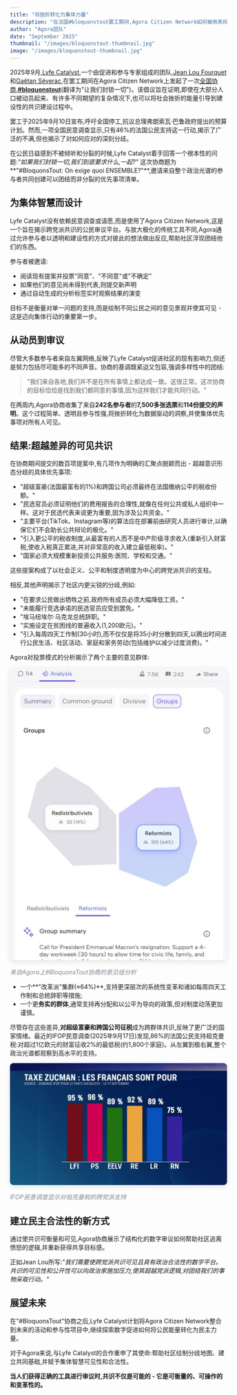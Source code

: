```yaml
---
title: "将挫折转化为集体力量"
description: "在法国#bloquonstout罢工期间,Agora Citizen Network如何被用来将大规模动员转化为共享的民主诉求。"
author: "Agora团队"
date: "September 2025"
thumbnail: "/images/bloquonstout-thumbnail.jpg"
image: "/images/bloquonstout-thumbnail.jpg"
---
```


2025年9月,[Lyfe Catalyst](https://lyfe-catalyst.org/),一个由促进和参与专家组成的团队,[Jean Lou Fourquet](https://www.linkedin.com/in/jean-lou-fourquet)和[Gaëtan Séverac](https://www.linkedin.com/in/gaetansev),在罢工期间在Agora Citizen Network上发起了一次[全国协商](https://www.agoracitizen.app/conversation/rZGrIg),**[#bloquonstout](https://zh.wikipedia.org/wiki/Bloquons_tout)**(翻译为"让我们封锁一切")。该倡议旨在证明,即使在大部分人口被动员起来、有许多不同期望的复杂情况下,也可以将社会挫折的能量引导到建设性的共识建设过程中。

罢工于2025年9月10日宣布,呼吁全国停工,抗议总理弗朗索瓦·巴鲁政府提出的预算计划。然而,一项全国民意调查显示,只有46%的法国公民支持这一行动,揭示了广泛的不满,但也揭示了对如何应对的深刻分歧。

在公民日益感到不被倾听和分裂的时候,Lyfe Catalyst着手回答一个根本性的问题:*"如果我们封锁一切,我们到底要求什么,一起?"* 这次协商题为**"#BloquonsTout: On exige quoi ENSEMBLE?"**,邀请来自整个政治光谱的参与者共同创建可以团结而非分裂的优先事项清单。

## 为集体智慧而设计

Lyfe Catalyst没有依赖民意调查或请愿,而是使用了Agora Citizen Network,这是一个旨在揭示跨党派共识的公民审议平台。与放大极化的传统工具不同,Agora通过允许参与者以透明和建设性的方式对彼此的想法做出反应,帮助社区浮现团结他们的东西。

参与者被邀请:
- 阅读现有提案并投票"同意"、"不同意"或"不确定"
- 如果他们的意见尚未得到代表,则提交新声明
- 通过自动生成的分析标签实时观察结果的演变

目标不是衡量对单一问题的支持,而是绘制不同公民之间的意见景观并使其可见 - 这是迈向集体行动的重要第一步。

## 从动员到审议

尽管大多数参与者来自左翼网络,反映了Lyfe Catalyst促进社区的现有影响力,但还是努力包括尽可能多的不同声音。协商的基调既紧迫又包容,强调多样性中的团结:

> "我们来自各地,我们并不是在所有事情上都达成一致。这很正常。这次协商的目标恰恰是找到我们都同意的事情,因为这样我们才能共同行动。"

在两周内,Agora协商收集了来自**242名参与者**的**7,500多张选票**和**114份提交的声明**。这个过程简单、透明且参与性强,将挫折转化为数据驱动的洞察,并使集体优先事项对所有人可见。

## 结果:超越差异的可见共识

在协商期间提交的数百项提案中,有几项作为明确的汇聚点脱颖而出 - 超越意识形态分歧的具体优先事项:

- "超级富豪(法国最富有的1%)和跨国公司必须最终在法国缴纳公平的税收份额。"
- "民选官员必须证明他们的费用报告的合理性,就像在任何公共或私人组织中一样。这对于民选代表来说更为重要,因为涉及公共资金。"
- "主要平台(TikTok、Instagram等)的算法应在部署前由研究人员进行审计,以确保它们不会助长公共辩论的极化。"
- "引入更公平的税收制度,从最富有的人而不是中产阶级寻求收入(重新引入财富税,使收入税真正累进,并对非常高的收入建立最低税率)。"
- "国家必须大规模重新投资公共服务:医院、学校和交通。"

这些提案构成了以社会正义、公平和制度透明度为中心的跨党派共识的支柱。

相反,其他声明揭示了社区内更尖锐的分歧,例如:

- "在要求公民做出牺牲之前,政府所有成员必须大幅降低工资。"
- "未能履行竞选承诺的民选官员应受到罢免。"
- "埃马纽埃尔·马克龙总统辞职。"
- "实施设定在贫困线的普遍收入(1,200欧元)。"
- "引入每周四天工作制(30小时),而不仅仅是将35小时分散到四天,以腾出时间进行公民生活、社区活动、家庭和家务劳动(包括维护以减少过度消费)。"

Agora对投票模式的分析揭示了两个主要的意见群体:

<div class="text-center my-4">
  <img src="/images/bloquonstout-analysis.jpg" alt="显示两个集群的Agora意见组分析" class="img-fluid" style="max-width: 100%; border-radius: 8px; box-shadow: 0 4px 12px rgba(0, 0, 0, 0.1);">
  <p class="mt-2" style="font-size: 14px; color: #818992; font-style: italic;">来自Agora上#BloquonsTout协商的意见组分析</p>
</div>

- 一个**"改革派"集群(≈64%)**,支持更深层次的系统性变革和诸如每周四天工作制和总统辞职等措施;
- 一个更**务实的群体**,通常支持再分配和以公平为导向的政策,但对制度动荡更加谨慎。

尽管存在这些差异,**对超级富豪和跨国公司征税**成为跨群体共识,反映了更广泛的国家情绪。最近的IFOP民意调查(2025年9月17日)发现,86%的法国公民支持祖克曼税:对超过1亿欧元的财富征收2%的最低税(约1,800个家庭)。从左翼到极右翼,整个政治光谱都观察到高水平的支持。

<div class="text-center my-4">
  <img src="/images/zucman-tax-support.jpg" alt="民意调查显示整个政治光谱对祖克曼税的广泛支持" class="img-fluid" style="max-width: 100%; border-radius: 8px; box-shadow: 0 4px 12px rgba(0, 0, 0, 0.1);">
  <p class="mt-2" style="font-size: 14px; color: #818992; font-style: italic;">IFOP民意调查显示对祖克曼税的跨党派支持</p>
</div>

## 建立民主合法性的新方式

通过使共识可衡量和可见,Agora协商展示了结构化的数字审议如何帮助社区逃离愤怒的逻辑,并重新获得共享目标感。

正如Jean Lou所写:*"我们需要使跨党派共识可见且具有政治合法性的数字平台。共识的可见性和公开性可以向政治家施加压力,使其超越党派逻辑,对团结我们的事物采取行动。"*

## 展望未来

在"#BloquonsTout"协商之后,Lyfe Catalyst计划将Agora Citizen Network整合到未来的活动和参与性项目中,继续探索数字促进如何将公民能量转化为民主力量。

对于Agora来说,与Lyfe Catalyst的合作重申了其使命:帮助社区绘制分歧地图、建立共同基础,并赋予集体智慧可见性和合法性。

**当人们获得正确的工具进行审议时,共识不仅是可能的 - 它是可衡量的、可操作的和变革性的。**

